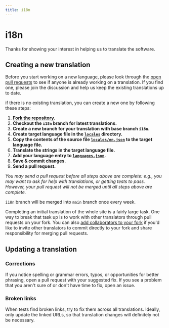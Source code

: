 ```yaml
---
title: i18n
---
```


# i18n

Thanks for showing your interest in helping us to translate the software.

## Creating a new translation

Before you start working on a new language, please look through the [open pull requests](https://github.com/hoppscotch/hoppscotch/pulls) to see if anyone is already working on a translation. If you find one, please join the discussion and help us keep the existing translations up to date.

if there is no existing translation, you can create a new one by following these steps:

1. **[Fork the repository](https://github.com/hoppscotch/hoppscotch/fork).**
2. **Checkout the `i18n` branch for latest translations.**
3. **Create a new branch for your translation with base branch `i18n`.**
4. **Create target language file in the [`locales`](https://github.com/hoppscotch/hoppscotch/tree/main/packages/hoppscotch-common/locales) directory.**
5. **Copy the contents of the source file [`locales/en.json`](https://github.com/hoppscotch/hoppscotch/blob/main/packages/hoppscotch-common/locales/en.json) to the target language file.**
6. **Translate the strings in the target language file.**
7. **Add your language entry to [`languages.json`](https://github.com/hoppscotch/hoppscotch/blob/main/packages/hoppscotch-common/languages.json).**
8. **Save & commit changes.**
9. **Send a pull request.**

_You may send a pull request before all steps above are complete: e.g., you may want to ask for help with translations, or getting tests to pass. However, your pull request will not be merged until all steps above are complete._

`i18n` branch will be merged into `main` branch once every week.

Completing an initial translation of the whole site is a fairly large task. One way to break that task up is to work with other translators through pull requests on your fork. You can also [add collaborators to your fork](https://help.github.com/en/github/setting-up-and-managing-your-github-user-account/inviting-collaborators-to-a-personal-repository) if you'd like to invite other translators to commit directly to your fork and share responsibility for merging pull requests.

## Updating a translation

### Corrections

If you notice spelling or grammar errors, typos, or opportunities for better phrasing, open a pull request with your suggested fix. If you see a problem that you aren't sure of or don't have time to fix, open an issue.

### Broken links

When tests find broken links, try to fix them across all translations. Ideally, only update the linked URLs, so that translation changes will definitely not be necessary.
